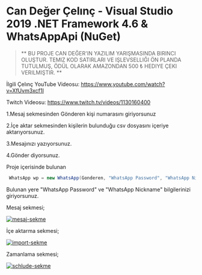 # Can Değer Çelınç - Visual Studio 2019 .NET Framework 4.6 & WhatsAppApi (NuGet)

> ** BU PROJE CAN DEĞER'IN YAZILIM YARIŞMASINDA BIRINCI OLUŞTUR. TEMIZ KOD SATIRLARI VE IŞLEVSELLIĞI ÖN PLANDA TUTULMUŞ, ÖDÜL OLARAK AMAZONDAN 500 ₺ HEDIYE ÇEKI VERILMIŞTIR. **

İlgili Çelınç YouTube Videosu: https://www.youtube.com/watch?v=XfUvm3xcf1I

Twitch Videosu: https://www.twitch.tv/videos/1130160400

1.Mesaj sekmesinden Gönderen kişi numarasını giriyorsunuz

2.İçe aktar sekmesinden kişilerin bulunduğu csv dosyasını içeriye aktarıyorsunuz.

3.Mesajınızı yazıyorsunuz.

4.Gönder diyorsunuz.

Proje içerisinde bulunan


```csharp
 WhatsApp wp = new WhatsApp(Gonderen, "WhatsApp Password", "WhatsApp Nickname", false, false);

```
Bulunan yere "WhatsApp Password" ve "WhatsApp Nickname" bilgilerinizi giriyorsunuz.


Mesaj sekmesi;

<a href="https://ibb.co/ZK0sWDt"><img src="https://i.ibb.co/gwx1zKH/mesaj-sekme.png" alt="mesaj-sekme" border="0" /></a>

İçe aktarma sekmesi;

<a href="https://ibb.co/qyD82wJ"><img src="https://i.ibb.co/znmgtw6/import-sekme.png" alt="import-sekme" border="0" /></a>

Zamanlama sekmesi;

<a href="https://ibb.co/VLsJ186"><img src="https://i.ibb.co/Bf9cpRk/schlude-sekme.png" alt="schlude-sekme" border="0" /></a>


